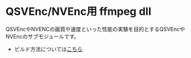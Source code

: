 
# QSVEnc/NVEnc用 ffmpeg dll  

QSVEncやNVENCの画質や速度といった性能の実験を目的とするQSVEncやNVEncのサブモジュールです。  

- ビルド方法については[こちら](https://github.com/rigaya/build_scripts/tree/master/ffmpeg_dll)
